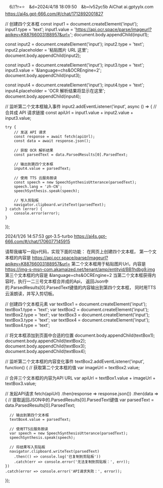 
　6//?r=⭐　&d=2024/4/18 18:09:50　&b=lv52yc5b
AiChat ai.gptyylx.com
https://ai4s.gpt-666.com/#/chat/1712892001827

// 创建四个文本框
const input1 = document.createElement('input');
input1.type = 'text';
input1.value = 'https://api.ocr.space/parse/imageurl?apikey=K88766003188957&url=';
document.body.appendChild(input1);

const input2 = document.createElement('input');
input2.type = 'text';
input2.placeholder = '粘贴图片 URL 这里';
document.body.appendChild(input2);

const input3 = document.createElement('input');
input3.type = 'text';
input3.value = '&language=chs&OCREngine=2';
document.body.appendChild(input3);

const input4 = document.createElement('input');
input4.type = 'text';
input4.placeholder = 'OCR 解析结果将显示在这里';
document.body.appendChild(input4);

// 监听第二个文本框输入事件
input2.addEventListener('input', async () => {
    // 合并成 API 请求链接
    const apiUrl = input1.value + input2.value + input3.value;

    try {
        // 发送 API 请求
        const response = await fetch(apiUrl);
        const data = await response.json();

        // 获取 OCR 解析结果
        const parsedText = data.ParsedResults[0].ParsedText;

        // 输出到第四个文本框
        input4.value = parsedText;

        // 使用 TTS 云服务朗读
        const speech = new SpeechSynthesisUtterance(parsedText);
        speech.lang = 'zh-CN';
        speechSynthesis.speak(speech);

        // 写入剪贴板
        navigator.clipboard.writeText(parsedText);
    } catch (error) {
        console.error(error);
    }
});

2024/1/26 14:57:53
gpt-3.5-turbo
https://ai4s.gpt-666.com/#/chat/1706077145915

请帮我编写一段js代码，实现下面的功能：
在网页上创建四个文本框，
第一个文本框的内容是
https://api.ocr.space/parse/imageurl?apikey=K88766003188957&url=
第二个文本框用于粘贴图片Url，内容是
https://img-s-msn-com.akamaized.net/tenant/amp/entityid/BB1hdbg9.img
第三个文本框的内容是
&language=chs&OCREngine=2
当第二个文本框获得内容时，执行一二三号文本框合并成的Api，
返回Json中的.ParsedResults[0].ParsedText键值的内容输出到第四个文本框，
同时用TTS云溪朗读，并写入剪切板。

// 创建四个文本框元素
var textBox1 = document.createElement('input');
textBox1.type = 'text';
var textBox2 = document.createElement('input');
textBox2.type = 'text';
var textBox3 = document.createElement('input');
textBox3.type = 'text';
var textBox4 = document.createElement('input');
textBox4.type = 'text';

// 将文本框添加到页面中合适的位置
document.body.appendChild(textBox1);
document.body.appendChild(textBox2);
document.body.appendChild(textBox3);
document.body.appendChild(textBox4);

// 监听第二个文本框的内容变化事件
textBox2.addEventListener('input', function() {
  // 获取第二个文本框的值
  var imageUrl = textBox2.value;
  
  // 合并三个文本框的内容为API URL
  var apiUrl = textBox1.value + imageUrl + textBox3.value;
  
  // 发起API请求
  fetch(apiUrl)
    .then(response => response.json())
    .then(data => {
      // 提取返回JSON中的.ParsedResults[0].ParsedText键值
      var parsedText = data.ParsedResults[0].ParsedText;
      
      // 输出到第四个文本框
      textBox4.value = parsedText;
      
      // 使用TTS云服务朗读
      var speech = new SpeechSynthesisUtterance(parsedText);
      speechSynthesis.speak(speech);
      
      // 将结果写入剪贴板
      navigator.clipboard.writeText(parsedText)
        .then(() => console.log('已复制到剪贴板'))
        .catch(err => console.error('无法复制到剪贴板：', err));
    })
    .catch(error => console.error('API请求失败：', error));
});
